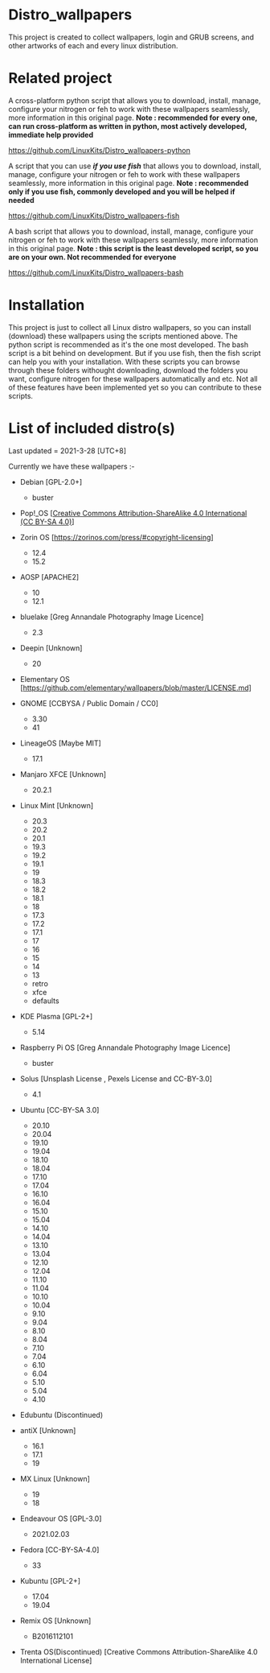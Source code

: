 # Distro_wallpapers
This project is created to collect wallpapers, login and GRUB screens, and other artworks of each and every linux distribution.

# Related project
A cross-platform python script that allows you to download, install, manage, configure your nitrogen or feh to work with these wallpapers seamlessly, more information in this original page. **Note : recommended for every one, can run cross-platform as written in python, most actively developed, immediate help provided**

https://github.com/LinuxKits/Distro_wallpapers-python <br>

A script that you can use ***if you use fish*** that allows you to download, install, manage, configure your nitrogen or feh to work with these wallpapers seamlessly, more information in this original page. **Note : recommended only if you use fish, commonly developed and you will be helped if needed**

https://github.com/LinuxKits/Distro_wallpapers-fish

A bash script that allows you to download, install, manage, configure your nitrogen or feh to work with these wallpapers seamlessly, more information in this original page. **Note : this script is the least developed script, so you are on your own. Not recommended for everyone**

https://github.com/LinuxKits/Distro_wallpapers-bash

# Installation
This project is just to collect all Linux distro wallpapers, so you can install (download) these wallpapers using the scripts mentioned above. The python script is recommended as it's the one most developed. The bash script is a bit behind on development. But if you use fish, then the fish script can help you with your installation. With these scripts you can browse through these folders withought downloading, download the folders you want, configure nitrogen for these wallpapers automatically and etc. Not all of these features have been implemented yet so you can contribute to these scripts. 

# List of included distro(s)
Last updated = 2021-3-28 [UTC+8]

Currently we have these wallpapers :- 

- Debian [GPL-2.0+]
  - buster

-  Pop!_OS [[Creative Commons Attribution-ShareAlike 4.0 International (CC BY-SA 4.0)](https://creativecommons.org/licenses/by-sa/4.0/)]

- Zorin OS [https://zorinos.com/press/#copyright-licensing]
  - 12.4
  - 15.2

- AOSP [APACHE2]
  - 10
  - 12.1

- bluelake [Greg Annandale Photography Image Licence]
  - 2.3

- Deepin [Unknown]
  - 20

- Elementary OS [https://github.com/elementary/wallpapers/blob/master/LICENSE.md]

- GNOME [CCBYSA / Public Domain / CC0]
  - 3.30
  - 41

- LineageOS [Maybe MIT]
  - 17.1

- Manjaro XFCE [Unknown]
  - 20.2.1

- Linux Mint [Unknown]
  - 20.3
  - 20.2
  - 20.1
  - 19.3
  - 19.2
  - 19.1
  - 19
  - 18.3
  - 18.2
  - 18.1
  - 18
  - 17.3
  - 17.2
  - 17.1
  - 17
  - 16
  - 15
  - 14
  - 13
  - retro
  - xfce
  - defaults

- KDE Plasma [GPL-2+]
  - 5.14

- Raspberry Pi OS [Greg Annandale Photography Image Licence]
  - buster

- Solus [Unsplash License , Pexels License and CC-BY-3.0]
  - 4.1

- Ubuntu [CC-BY-SA 3.0]
  - 20.10
  - 20.04
  - 19.10
  - 19.04
  - 18.10
  - 18.04
  - 17.10
  - 17.04
  - 16.10
  - 16.04
  - 15.10
  - 15.04
  - 14.10
  - 14.04
  - 13.10
  - 13.04
  - 12.10
  - 12.04
  - 11.10
  - 11.04
  - 10.10
  - 10.04
  - 9.10
  - 9.04
  - 8.10
  - 8.04
  - 7.10
  - 7.04
  - 6.10
  - 6.04
  - 5.10
  - 5.04
  - 4.10
  
- Edubuntu (Discontinued) 
  
- antiX [Unknown]
  - 16.1
  - 17.1
  - 19
  
- MX Linux [Unknown]
  - 19
  - 18

- Endeavour OS [GPL-3.0]
  - 2021.02.03
  
- Fedora [CC-BY-SA-4.0]
  - 33

- Kubuntu [GPL-2+]
  - 17.04
  - 19.04

- Remix OS [Unknown]
  - B2016112101

- Trenta OS(Discontinued) [Creative Commons Attribution-ShareAlike 4.0 International License]

